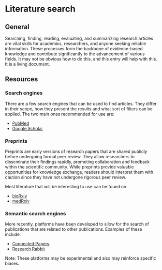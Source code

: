 # Literature search

## General

Searching, finding, reading, evaluating, and summarizing research articles are vital skills for academics, researchers, and anyone seeking reliable information. These processes form the backbone of evidence-based knowledge and contribute significantly to the advancement of various fields. It may not be obvious how to do this, and this entry will help with this. It is a living document.

## Resources

### Search engines

There are a few search engines that can be used to find articles. They differ in their scope, how they present the results and what sort of filters can be applied. The two main ones recommended for use are:

- [PubMed](https://pubmed.ncbi.nlm.nih.gov/)
- [Google Scholar](https://pubmed.ncbi.nlm.nih.gov/)

### Preprints

Preprints are early versions of research papers that are shared publicly before undergoing formal peer review. They allow researchers to disseminate their findings rapidly, promoting collaboration and feedback within the scientific community. While preprints provide valuable opportunities for knowledge exchange, readers should interpret them with caution since they have not undergone rigorous peer review.

Most literature that will be interesting to use can be found on:

- [bioRxiv](https://www.biorxiv.org/)
- [medRxiv](https://www.medrxiv.org/)

### Semantic search engines

More recently, platforms have been developed to allow for the search of publications that are related to other publications. Examples of these include:

- [Connected Papers](https://www.connectedpapers.com/)
- [Research Rabbit](https://www.researchrabbit.ai/)

Note: These platforms may be experimental and also may reinforce specific biases.
